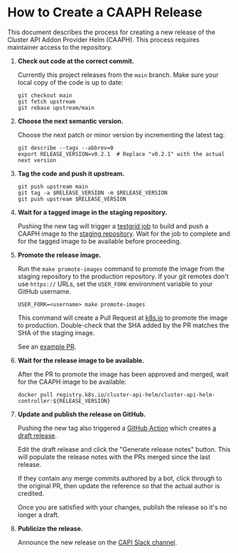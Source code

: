 # How to Create a CAAPH Release

This document describes the process for creating a new release of the Cluster API Addon Provider Helm (CAAPH). This process requires maintainer access to the repository.

1. **Check out code at the correct commit.**

    Currently this project releases from the `main` branch. Make sure your local copy of the code is up to date:

    ```shell
    git checkout main
    git fetch upstream
    git rebase upstream/main
    ```

2. **Choose the next semantic version.**

    Choose the next patch or minor version by incrementing the latest tag:

    ```shell
    git describe --tags --abbrev=0
    export RELEASE_VERSION=v0.2.1  # Replace "v0.2.1" with the actual next version
    ```

3. **Tag the code and push it upstream.**

    ```shell
    git push upstream main
    git tag -a $RELEASE_VERSION -m $RELEASE_VERSION
    git push upstream $RELEASE_VERSION
    ```

4. **Wait for a tagged image in the staging repository.**

    Pushing the new tag will trigger a [testgrid job](https://testgrid.k8s.io/sig-cluster-lifecycle-image-pushes#post-cluster-api-addon-provider-helm-push-images) to build and push a CAAPH image to the [staging repository](https://console.cloud.google.com/gcr/images/k8s-staging-cluster-api-helm?project=k8s-staging-cluster-api-helm). Wait for the job to complete and for the tagged image to be available before proceeding.

5. **Promote the release image.**

    Run the `make promote-images` command to promote the image from the staging repository to the production repository. If your git remotes don't use `https://` URLs, set the `USER_FORK` environment variable to your GitHub username.

    ```shell
    USER_FORK=<username> make promote-images
    ```

    This command will create a Pull Request at [k8s.io](https://github.com/kubernetes/k8s.io/pulls) to promote the image to production. Double-check that the SHA added by the PR matches the SHA of the staging image.
    
    See an [example PR](https://github.com/kubernetes/k8s.io/pull/6652).

6. **Wait for the release image to be available.**

    After the PR to promote the image has been approved and merged, wait for the CAAPH image to be available:
    
    ```shell
    docker pull registry.k8s.io/cluster-api-helm/cluster-api-helm-controller:${RELEASE_VERSION}
    ```

7. **Update and publish the release on GitHub.**

    Pushing the new tag also triggered a [GitHub Action](https://github.com/kubernetes-sigs/cluster-api-addon-provider-helm/actions/workflows/release.yml) which creates [a draft release](https://github.com/kubernetes-sigs/cluster-api-addon-provider-helm/releases).

    Edit the draft release and click the "Generate release notes" button. This will populate the release notes with the PRs merged since the last release. 

    If they contain any merge commits authored by a bot, click through to the original PR, then update the reference so that the actual author is credited.

    Once you are satisfied with your changes, publish the release so it's no longer a draft.

8. **Publicize the release.**

    Announce the new release on the [CAPI Slack channel](https://kubernetes.slack.com/archives/C8TSNPY4T).
